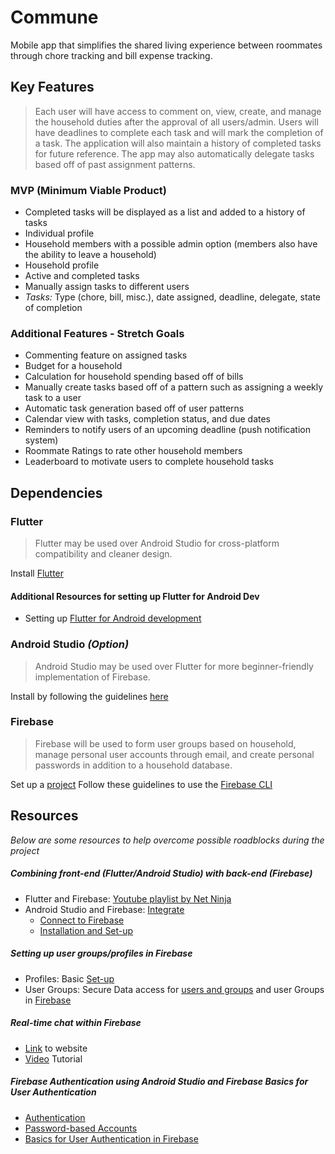 # Commune
Mobile app that simplifies the shared living experience between roommates through chore tracking and bill expense tracking. 

## Key Features

> Each user will have access to comment on, view, create, and manage the household duties after the approval of all users/admin.
> Users will have deadlines to complete each task and will mark the completion of a task. 
> The application will also maintain a history of completed tasks for future reference.
> The app may also automatically delegate tasks based off of past assignment patterns.

### MVP (Minimum Viable Product)
- Completed tasks will be displayed as a list and added to a history of tasks
- Individual profile
- Household members with a possible admin option (members also have the ability to leave a household)
- Household profile
- Active and completed tasks
- Manually assign tasks to different users
- *Tasks:* Type (chore, bill, misc.), date assigned, deadline, delegate, state of completion

### Additional Features - Stretch Goals
- Commenting feature on assigned tasks
- Budget for a household
- Calculation for household spending based off of bills
- Manually create tasks based off of a pattern such as assigning a weekly task to a user
- Automatic task generation based off of user patterns
- Calendar view with tasks, completion status, and due dates
- Reminders to notify users of an upcoming deadline (push notification system)
- Roommate Ratings to rate other household members
- Leaderboard to motivate users to complete household tasks

## Dependencies

### Flutter
> Flutter may be used over Android Studio for cross-platform compatibility and cleaner design.

Install [Flutter](https://flutter.dev/docs/get-started/install)

#### Additional Resources for setting up Flutter for Android Dev
- Setting up [Flutter for Android development](https://flutter.dev/docs/get-started/flutter-for/android-devs)

### Android Studio *(Option)*
> Android Studio may be used over Flutter for more beginner-friendly implementation of Firebase.

Install by following the guidelines [here](https://developer.android.com/studio)

### Firebase
> Firebase will be used to form user groups based on household, manage personal user accounts through email, and create personal passwords in addition to a household database.

Set up a [project](https://firebase.google.com/docs/guides/)
Follow these guidelines to use the [Firebase CLI](https://firebase.google.com/docs/cli#install-cli-windows)

## Resources
*Below are some resources to help overcome possible roadblocks during the project*

##### Combining front-end (Flutter/Android Studio) with back-end (Firebase)
- Flutter and Firebase: [Youtube playlist by Net Ninja](https://www.youtube.com/watch?v=sfA3NWDBPZ4&list=PL4cUxeGkcC9j--TKIdkb3ISfRbJeJYQwC)
- Android Studio and Firebase: [Integrate](https://www.geeksforgeeks.org/adding-firebase-to-android-app/)
	- [Connect to Firebase](https://developer.android.com/studio/write/firebase)
	- [Installation and Set-up](https://firebase.google.com/docs/database/android/start)

##### Setting up user groups/profiles in Firebase
- Profiles: Basic [Set-up](https://firebase.google.com/docs/auth/web/manage-users)
- User Groups: Secure Data access for [users and groups](https://firebase.google.com/docs/firestore/solutions/role-based-access) and user Groups in [Firebase](https://www.youtube.com/watch?v=vy8jn-9yyt4)

##### Real-time chat within Firebase
- [Link](https://www.raywenderlich.com/5359-firebase-tutorial-real-time-chat) to website
- [Video](https://www.youtube.com/watch?v=wVCz1a3ogqk) Tutorial

##### Firebase Authentication using Android Studio and Firebase Basics for User Authentication
- [Authentication](https://firebase.google.com/docs/auth/)
- [Password-based Accounts](https://firebase.google.com/docs/auth/android/password-auth)
- [Basics for User Authentication in Firebase](https://www.youtube.com/watch?v=aN1LnNq4z54&list=PL4cUxeGkcC9jUPIes_B8vRjn1_GaplOPQ)
